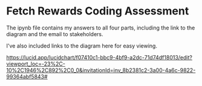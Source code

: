 # Fetch Rewards Coding Assessment

The ipynb file contains my answers to all four parts, including the link to the diagram and the email to stakeholders. 

I've also included links to the diagram here for easy viewing.

https://lucid.app/lucidchart/f07410c1-bbc9-4bf9-a2dc-71d74df18013/edit?viewport_loc=-23%2C-10%2C1946%2C892%2C0_0&invitationId=inv_8b2381c2-3a00-4a6c-9822-99364abf5843#

